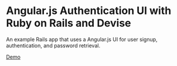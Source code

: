 # Angular.js Authentication UI with Ruby on Rails and Devise

An example Rails app that uses a Angular.js UI for user signup, authentication, and password retrieval.

[Demo](http://angular-devise.herokuapp.com)